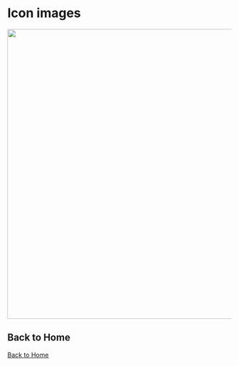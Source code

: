 # Icon images

<p align="center">
<img width="650" src="/static/images/tabler-optimized.png" />
</p>

## Back to Home

[Back to Home](/)


